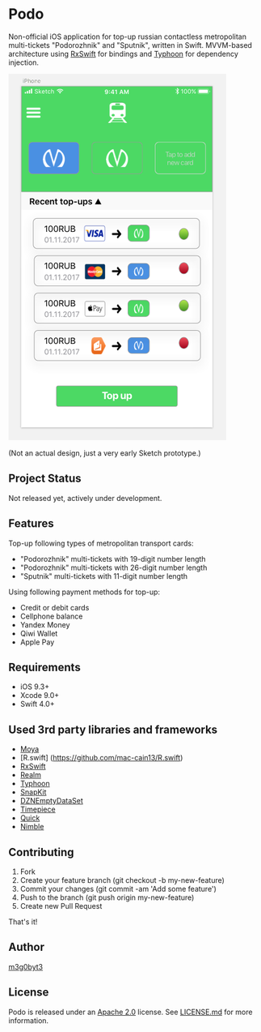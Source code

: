 Podo
=======

Non-official iOS application for top-up russian contactless metropolitan multi-tickets "Podorozhnik" and "Sputnik", written in Swift. MVVM-based architecture using [RxSwift](https://github.com/ReactiveX/RxSwift) for bindings and [Typhoon](http://typhoonframework.org/) for dependency injection.

![](Screenshots/iPhone1.png)

(Not an actual design, just a very early Sketch prototype.)

Project Status
----------------
Not released yet, actively under development.

Features
----------------
Top-up following types of metropolitan transport cards:

- "Podorozhnik" multi-tickets with 19-digit number length
- "Podorozhnik" multi-tickets with 26-digit number length
- "Sputnik" multi-tickets with 11-digit number length

Using following payment methods for top-up:

- Credit or debit cards
- Cellphone balance
- Yandex Money
- Qiwi Wallet
- Apple Pay

Requirements
----------------
* iOS 9.3+
* Xcode 9.0+
* Swift 4.0+

Used 3rd party libraries and frameworks
----------------
* [Moya](https://github.com/Moya)
* [R.swift] (https://github.com/mac-cain13/R.swift)
* [RxSwift](https://github.com/ReactiveX/RxSwift)
* [Realm](https://github.com/realm/realm-cocoa)
* [Typhoon](https://github.com/appsquickly/Typhoon)
* [SnapKit](https://github.com/SnapKit/SnapKit)
* [DZNEmptyDataSet](https://github.com/dzenbot/DZNEmptyDataSet)
* [Timepiece](https://github.com/naoty/Timepiece)
* [Quick](https://github.com/Quick/Quick)
* [Nimble](https://github.com/Quick/Nimble)


Contributing
----------------
1. Fork
2. Create your feature branch (git checkout -b my-new-feature)
3. Commit your changes (git commit -am 'Add some feature')
4. Push to the branch (git push origin my-new-feature)
5. Create new Pull Request

That's it!

Author
----------------
[m3g0byt3](https://github.com/m3g0byt3)

License
----------------
Podo is released under an [Apache 2.0](https://www.apache.org/licenses/LICENSE-2.0) license. See [LICENSE.md](LICENSE.md) for more information.